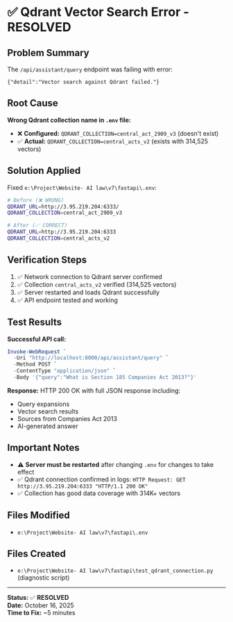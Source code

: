 # ✅ Qdrant Vector Search Error - RESOLVED

## Problem Summary
The `/api/assistant/query` endpoint was failing with error:
```
{"detail":"Vector search against Qdrant failed."}
```

## Root Cause
**Wrong Qdrant collection name in `.env` file:**
- ❌ **Configured:** `QDRANT_COLLECTION=central_act_2909_v3` (doesn't exist)
- ✅ **Actual:** `QDRANT_COLLECTION=central_acts_v2` (exists with 314,525 vectors)

## Solution Applied
Fixed `e:\Project\Website- AI law\v7\fastapi\.env`:

```bash
# Before (❌ WRONG)
QDRANT_URL=http://3.95.219.204:6333/
QDRANT_COLLECTION=central_act_2909_v3

# After (✅ CORRECT)
QDRANT_URL=http://3.95.219.204:6333
QDRANT_COLLECTION=central_acts_v2
```

## Verification Steps
1. ✅ Network connection to Qdrant server confirmed
2. ✅ Collection `central_acts_v2` verified (314,525 vectors)
3. ✅ Server restarted and loads Qdrant successfully
4. ✅ API endpoint tested and working

## Test Results
**Successful API call:**
```powershell
Invoke-WebRequest `
  -Uri "http://localhost:8000/api/assistant/query" `
  -Method POST `
  -ContentType "application/json" `
  -Body '{"query":"What is Section 185 Companies Act 2013?"}'
```

**Response:** HTTP 200 OK with full JSON response including:
- Query expansions
- Vector search results  
- Sources from Companies Act 2013
- AI-generated answer

## Important Notes
- ⚠️ **Server must be restarted** after changing `.env` for changes to take effect
- ✅ Qdrant connection confirmed in logs: `HTTP Request: GET http://3.95.219.204:6333 "HTTP/1.1 200 OK"`
- ✅ Collection has good data coverage with 314K+ vectors

## Files Modified
- `e:\Project\Website- AI law\v7\fastapi\.env`

## Files Created  
- `e:\Project\Website- AI law\v7\fastapi\test_qdrant_connection.py` (diagnostic script)

---
**Status:** ✅ **RESOLVED**  
**Date:** October 16, 2025  
**Time to Fix:** ~5 minutes
